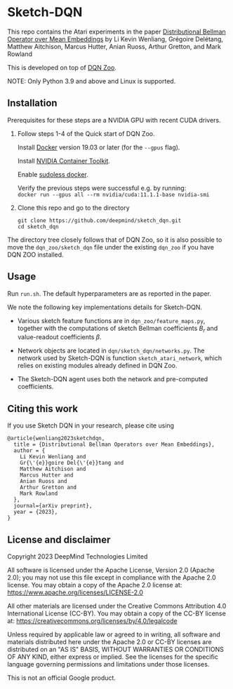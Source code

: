 # Sketch-DQN

This repo contains the Atari experiments in the paper
[Distributional Bellman Operator over Mean Embeddings](https://arxiv.org/abs/2312.07358)
by Li Kevin Wenliang,
Grégoire Delétang,
Matthew Aitchison,
Marcus Hutter,
Anian Ruoss,
Arthur Gretton,
and Mark Rowland

This is developed on top of [DQN Zoo](https://github.com/google-deepmind/dqn_zoo).

NOTE: Only Python 3.9 and above and Linux is supported.

## Installation

Prerequisites for these steps are a NVIDIA GPU with recent CUDA drivers.

1. Follow steps 1-4 of the Quick start of DQN Zoo.

    Install [Docker](http://docs.docker.com/) version 19.03 or later (for the `--gpus` flag).

    Install [NVIDIA Container Toolkit](https://github.com/NVIDIA/nvidia-container-toolkit).

    Enable [sudoless docker](http://docs.docker.com/engine/install/linux-postinstall/#manage-docker-as-a-non-root-user).

    Verify the previous steps were successful e.g. by running: \
    `docker run --gpus all --rm nvidia/cuda:11.1.1-base nvidia-smi`

2. Clone this repo and go to the directory

    ```
    git clone https://github.com/deepmind/sketch_dqn.git
    cd sketch_dqn
    ```

The directory tree closely follows that of DQN Zoo, so it is also possible to move
the `dqn_zoo/sketch_dqn` file under the existing `dqn_zoo` if you have DQN ZOO
installed.

## Usage
Run `run.sh`. The default hyperparameters are as reported in the paper.

We note the following key implementations details for Sketch-DQN.

* Various sketch feature functions are in `dqn_zoo/feature_maps.py`, together with
the computations of sketch Bellman coefficients $B_r$ and value-readout coefficients $\beta$.

* Network objects are located in `dqn/sketch_dqn/networks.py`. The network
used by Sketch-DQN is function `sketch_atari_network`, which relies on
existing modules already defined in DQN Zoo.

* The Sketch-DQN agent uses both the network and pre-computed coefficients.

## Citing this work

If you use Sketch DQN in your research, please cite using

```
@article{wenliang2023sketchdqn,
  title = {Distributional Bellman Operators over Mean Embeddings},
  author = {
    Li Kevin Wenliang and
    Gr{\'{e}}goire Del{\'{e}}tang and
    Matthew Aitchison and
    Marcus Hutter and
    Anian Ruoss and
    Arthur Gretton and
    Mark Rowland
  },
  journal={arXiv preprint},
  year = {2023},
}
```

## License and disclaimer

Copyright 2023 DeepMind Technologies Limited

All software is licensed under the Apache License, Version 2.0 (Apache 2.0);
you may not use this file except in compliance with the Apache 2.0 license.
You may obtain a copy of the Apache 2.0 license at:
https://www.apache.org/licenses/LICENSE-2.0

All other materials are licensed under the Creative Commons Attribution 4.0
International License (CC-BY). You may obtain a copy of the CC-BY license at:
https://creativecommons.org/licenses/by/4.0/legalcode

Unless required by applicable law or agreed to in writing, all software and
materials distributed here under the Apache 2.0 or CC-BY licenses are
distributed on an "AS IS" BASIS, WITHOUT WARRANTIES OR CONDITIONS OF ANY KIND,
either express or implied. See the licenses for the specific language governing
permissions and limitations under those licenses.

This is not an official Google product.
